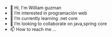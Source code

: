 - 👋 Hi, I'm William guzman
- 👀 I’m interested in programación web
- 🌱 I’m currently learning .net core
- 💞️ I’m looking to collaborate on java,spring core
- 📫 How to reach me ...

<!---
 is a ✨ special ✨ repository because its `README.md` (this file) appears on your GitHub profile.
You can click the Preview link to take a look at your changes.
--->

